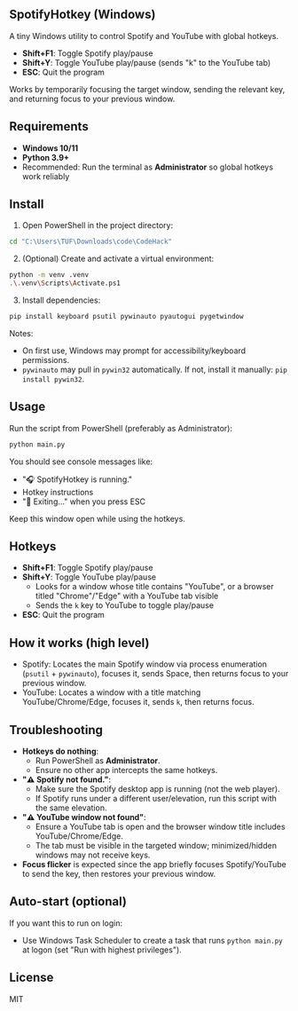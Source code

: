 ## SpotifyHotkey (Windows)

A tiny Windows utility to control Spotify and YouTube with global hotkeys.

- **Shift+F1**: Toggle Spotify play/pause
- **Shift+Y**: Toggle YouTube play/pause (sends "k" to the YouTube tab)
- **ESC**: Quit the program

Works by temporarily focusing the target window, sending the relevant key, and returning focus to your previous window.

## Requirements
- **Windows 10/11**
- **Python 3.9+**
- Recommended: Run the terminal as **Administrator** so global hotkeys work reliably

## Install
1. Open PowerShell in the project directory:
```bash
cd "C:\Users\TUF\Downloads\code\CodeHack"
```
2. (Optional) Create and activate a virtual environment:
```bash
python -m venv .venv
.\.venv\Scripts\Activate.ps1
```
3. Install dependencies:
```bash
pip install keyboard psutil pywinauto pyautogui pygetwindow
```

Notes:
- On first use, Windows may prompt for accessibility/keyboard permissions.
- `pywinauto` may pull in `pywin32` automatically. If not, install it manually: `pip install pywin32`.

## Usage
Run the script from PowerShell (preferably as Administrator):
```bash
python main.py
```
You should see console messages like:
- "🎧 SpotifyHotkey is running."
- Hotkey instructions
- "👋 Exiting..." when you press ESC

Keep this window open while using the hotkeys.

## Hotkeys
- **Shift+F1**: Toggle Spotify play/pause
- **Shift+Y**: Toggle YouTube play/pause
  - Looks for a window whose title contains "YouTube", or a browser titled "Chrome"/"Edge" with a YouTube tab visible
  - Sends the `k` key to YouTube to toggle play/pause
- **ESC**: Quit the program

## How it works (high level)
- Spotify: Locates the main Spotify window via process enumeration (`psutil` + `pywinauto`), focuses it, sends Space, then returns focus to your previous window.
- YouTube: Locates a window with a title matching YouTube/Chrome/Edge, focuses it, sends `k`, then returns focus.

## Troubleshooting
- **Hotkeys do nothing**:
  - Run PowerShell as **Administrator**.
  - Ensure no other app intercepts the same hotkeys.
- **"⚠️ Spotify not found."**:
  - Make sure the Spotify desktop app is running (not the web player).
  - If Spotify runs under a different user/elevation, run this script with the same elevation.
- **"⚠️ YouTube window not found"**:
  - Ensure a YouTube tab is open and the browser window title includes YouTube/Chrome/Edge.
  - The tab must be visible in the targeted window; minimized/hidden windows may not receive keys.
- **Focus flicker** is expected since the app briefly focuses Spotify/YouTube to send the key, then restores your previous window.

## Auto-start (optional)
If you want this to run on login:
- Use Windows Task Scheduler to create a task that runs `python main.py` at logon (set "Run with highest privileges").

## License
MIT
